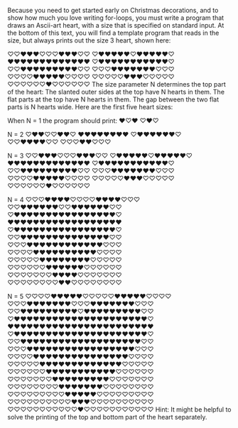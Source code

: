 Because you need to get started early on Christmas decorations, and to show how much you love writing for-loops, you must write a program that draws an Ascii-art heart, with a size that is specified on standard input. At the bottom of this text, you will find a template program that reads in the size, but always prints out the size 3 heart, shown here:

♡♡♥♥♥♡♡♡♥♥♥♡♡
♡♥♥♥♥♥♡♥♥♥♥♥♡
♥♥♥♥♥♥♥♥♥♥♥♥♥
♡♥♥♥♥♥♥♥♥♥♥♥♡
♡♡♥♥♥♥♥♥♥♥♥♡♡
♡♡♡♥♥♥♥♥♥♥♡♡♡
♡♡♡♡♥♥♥♥♥♡♡♡♡
♡♡♡♡♡♥♥♥♡♡♡♡♡
♡♡♡♡♡♡♥♡♡♡♡♡♡
The size parameter N determines the top part of the heart: The slanted outer sides at the top have N hearts in them. The flat parts at the top have N hearts in them. The gap between the two flat parts is N hearts wide. Here are the first five heart sizes:


When N = 1 the program should print:
♥♡♥
♡♥♡

N = 2
♡♥♥♡♡♥♥♡
♥♥♥♥♥♥♥♥
♡♥♥♥♥♥♥♡
♡♡♥♥♥♥♡♡
♡♡♡♥♥♡♡♡

N = 3
♡♡♥♥♥♡♡♡♥♥♥♡♡
♡♥♥♥♥♥♡♥♥♥♥♥♡
♥♥♥♥♥♥♥♥♥♥♥♥♥
♡♥♥♥♥♥♥♥♥♥♥♥♡
♡♡♥♥♥♥♥♥♥♥♥♡♡
♡♡♡♥♥♥♥♥♥♥♡♡♡
♡♡♡♡♥♥♥♥♥♡♡♡♡
♡♡♡♡♡♥♥♥♡♡♡♡♡
♡♡♡♡♡♡♥♡♡♡♡♡♡

N = 4
♡♡♡♥♥♥♥♡♡♡♡♥♥♥♥♡♡♡
♡♡♥♥♥♥♥♥♡♡♥♥♥♥♥♥♡♡
♡♥♥♥♥♥♥♥♥♥♥♥♥♥♥♥♥♡
♥♥♥♥♥♥♥♥♥♥♥♥♥♥♥♥♥♥
♡♥♥♥♥♥♥♥♥♥♥♥♥♥♥♥♥♡
♡♡♥♥♥♥♥♥♥♥♥♥♥♥♥♥♡♡
♡♡♡♥♥♥♥♥♥♥♥♥♥♥♥♡♡♡
♡♡♡♡♥♥♥♥♥♥♥♥♥♥♡♡♡♡
♡♡♡♡♡♥♥♥♥♥♥♥♥♡♡♡♡♡
♡♡♡♡♡♡♥♥♥♥♥♥♡♡♡♡♡♡
♡♡♡♡♡♡♡♥♥♥♥♡♡♡♡♡♡♡
♡♡♡♡♡♡♡♡♥♥♡♡♡♡♡♡♡♡

N = 5
♡♡♡♡♥♥♥♥♥♡♡♡♡♡♥♥♥♥♥♡♡♡♡
♡♡♡♥♥♥♥♥♥♥♡♡♡♥♥♥♥♥♥♥♡♡♡
♡♡♥♥♥♥♥♥♥♥♥♡♥♥♥♥♥♥♥♥♥♡♡
♡♥♥♥♥♥♥♥♥♥♥♥♥♥♥♥♥♥♥♥♥♥♡
♥♥♥♥♥♥♥♥♥♥♥♥♥♥♥♥♥♥♥♥♥♥♥
♡♥♥♥♥♥♥♥♥♥♥♥♥♥♥♥♥♥♥♥♥♥♡
♡♡♥♥♥♥♥♥♥♥♥♥♥♥♥♥♥♥♥♥♥♡♡
♡♡♡♥♥♥♥♥♥♥♥♥♥♥♥♥♥♥♥♥♡♡♡
♡♡♡♡♥♥♥♥♥♥♥♥♥♥♥♥♥♥♥♡♡♡♡
♡♡♡♡♡♥♥♥♥♥♥♥♥♥♥♥♥♥♡♡♡♡♡
♡♡♡♡♡♡♥♥♥♥♥♥♥♥♥♥♥♡♡♡♡♡♡
♡♡♡♡♡♡♡♥♥♥♥♥♥♥♥♥♡♡♡♡♡♡♡
♡♡♡♡♡♡♡♡♥♥♥♥♥♥♥♡♡♡♡♡♡♡♡
♡♡♡♡♡♡♡♡♡♥♥♥♥♥♡♡♡♡♡♡♡♡♡
♡♡♡♡♡♡♡♡♡♡♥♥♥♡♡♡♡♡♡♡♡♡♡
♡♡♡♡♡♡♡♡♡♡♡♥♡♡♡♡♡♡♡♡♡♡♡
Hint: It might be helpful to solve the printing of the top and bottom part of the heart separately.